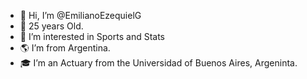 - 👋 Hi, I’m @EmilianoEzequielG
- 📆 25 years Old.
- 👀 I’m interested in Sports and Stats
- 🌎 I’m from Argentina. 
- 🎓 I’m an Actuary from the Universidad of Buenos Aires, Argeninta.



<!---
EmilianoEzequielG/EmilianoEzequielG is a ✨ special ✨ repository because its `README.md` (this file) appears on your GitHub profile.
You can click the Preview link to take a look at your changes.
--->
